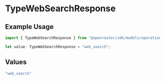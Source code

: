 # TypeWebSearchResponse

## Example Usage

```typescript
import { TypeWebSearchResponse } from "@openrouter/sdk/models/operations";

let value: TypeWebSearchResponse = "web_search";
```

## Values

```typescript
"web_search"
```